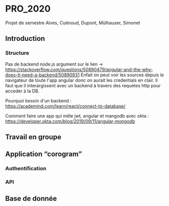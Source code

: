 # PRO_2020

Projet de semestre Alves, Cuénoud, Dupont, Mülhauser, Simonet

## Introduction

### Structure

Pas de backend node.js argument sur le lien -> https://stackoverflow.com/questions/50890479/angular-and-the-why-does-it-need-a-backend/50890931
Enfait on peut voir les sources depuis le navigateur de toute l'app angular donc on aurait les credentials en clair.
Il faut que il interargissent avec un backend à travers des requetes http pour acceder à la DB.

Pourquoi besoin d'un backend : 
https://academind.com/learn/react/connect-to-database/

Comment faire une app qui mêle jwt, angular et mangodb avec okta : https://developer.okta.com/blog/2019/09/11/angular-mongodb
## Travail en groupe

## Application “corogram”

### Authentification

### API





## Base de donnée


